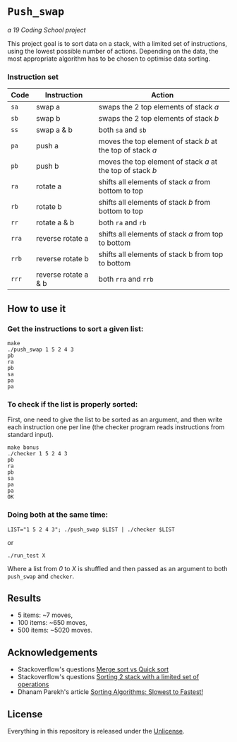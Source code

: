 # ```Push_swap```
*a 19 Coding School project*

This project goal is to sort data on a stack, with a limited set of instructions, using the lowest possible number of actions. Depending on the data, the most appropriate algorithm has to be chosen to optimise data sorting.

### Instruction set

Code	| Instruction			| Action
--------|-----------------------|----------------------------------------------
`sa`	| swap a				| swaps the 2 top elements of stack _a_
`sb`	| swap b				| swaps the 2 top elements of stack _b_
`ss`	| swap a & b			| both `sa` and `sb`
`pa`	| push a				| moves the top element of stack _b_ at the top of stack _a_
`pb`	| push b				| moves the top element of stack _a_ at the top of stack _b_
`ra`	| rotate a				| shifts all elements of stack _a_ from bottom to top
`rb`	| rotate b				| shifts all elements of stack _b_ from bottom to top
`rr`	| rotate a &  b			| both `ra` and `rb`
`rra`	| reverse rotate a		| shifts all elements of stack _a_ from top to bottom
`rrb`	| reverse rotate b		| shifts all elements of stack b from top to bottom
`rrr`	| reverse rotate a & b	| both `rra` and `rrb`

## How to use it

### Get the instructions to sort a given list:
```
make
./push_swap 1 5 2 4 3
pb
ra
pb
sa
pa
pa
```
### To check if the list is properly sorted:
First, one need to give the list to be sorted as an argument, and then write each instruction one per line (the checker program reads instructions from standard input).
```
make bonus
./checker 1 5 2 4 3
pb
ra
pb
sa
pa
pa
OK
```
### Doing both at the same time:
```
LIST="1 5 2 4 3"; ./push_swap $LIST | ./checker $LIST
```
or 
```
./run_test X
```
Where a list from _0_ to _X_ is shuffled and then passed as an argument to both `push_swap` and `checker`. 

## Results
- 5 items: ~7 moves,
- 100 items: ~650 moves,
- 500 items: ~5020 moves.

## Acknowledgements
- Stackoverflow's questions [Merge sort vs Quick sort](https://stackoverflow.com/questions/5222730/why-is-merge-sort-preferred-over-quick-sort-for-sorting-linked-lists)
- Stackoverflow's questions [Sorting 2 stack with a limited set of operations](https://stackoverflow.com/questions/33704858/sorting-2-linked-list-of-50000-numbers-with-a-limited-set-of-operations#)
- Dhanam Parekh's article [Sorting Algorithms: Slowest to Fastest!](https://medium.com/javarevisited/sorting-algorithms-slowest-to-fastest-a9f0e30937b9)

## License

Everything in this repository is released under the [Unlicense](https://github.com/maxdesalle/42/blob/main/LICENSE).
